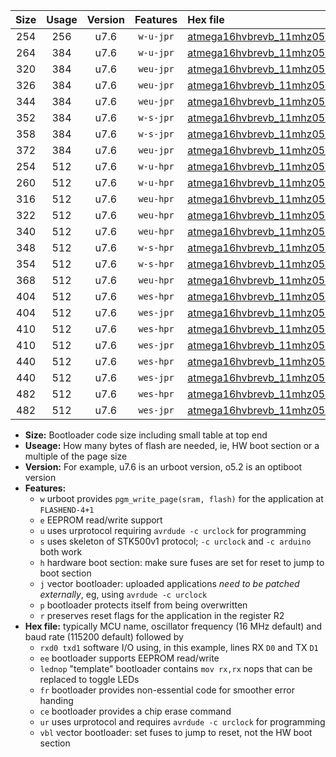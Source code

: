 |Size|Usage|Version|Features|Hex file|
|:-:|:-:|:-:|:-:|:--|
|254|256|u7.6|`w-u-jpr`|[atmega16hvbrevb_11mhz0592_38400bps_rxb0_txb1_ur_vbl.hex](https://raw.githubusercontent.com/stefanrueger/urboot/main/bootloaders/atmega16hvbrevb/fcpu_11mhz0592/38400_bps/atmega16hvbrevb_11mhz0592_38400bps_rxb0_txb1_ur_vbl.hex)|
|264|384|u7.6|`w-u-jpr`|[atmega16hvbrevb_11mhz0592_38400bps_rxb0_txb1_lednop_ur_vbl.hex](https://raw.githubusercontent.com/stefanrueger/urboot/main/bootloaders/atmega16hvbrevb/fcpu_11mhz0592/38400_bps/atmega16hvbrevb_11mhz0592_38400bps_rxb0_txb1_lednop_ur_vbl.hex)|
|320|384|u7.6|`weu-jpr`|[atmega16hvbrevb_11mhz0592_38400bps_rxb0_txb1_ee_ur_vbl.hex](https://raw.githubusercontent.com/stefanrueger/urboot/main/bootloaders/atmega16hvbrevb/fcpu_11mhz0592/38400_bps/atmega16hvbrevb_11mhz0592_38400bps_rxb0_txb1_ee_ur_vbl.hex)|
|326|384|u7.6|`weu-jpr`|[atmega16hvbrevb_11mhz0592_38400bps_rxb0_txb1_ee_lednop_ur_vbl.hex](https://raw.githubusercontent.com/stefanrueger/urboot/main/bootloaders/atmega16hvbrevb/fcpu_11mhz0592/38400_bps/atmega16hvbrevb_11mhz0592_38400bps_rxb0_txb1_ee_lednop_ur_vbl.hex)|
|344|384|u7.6|`weu-jpr`|[atmega16hvbrevb_11mhz0592_38400bps_rxb0_txb1_ee_lednop_fr_ur_vbl.hex](https://raw.githubusercontent.com/stefanrueger/urboot/main/bootloaders/atmega16hvbrevb/fcpu_11mhz0592/38400_bps/atmega16hvbrevb_11mhz0592_38400bps_rxb0_txb1_ee_lednop_fr_ur_vbl.hex)|
|352|384|u7.6|`w-s-jpr`|[atmega16hvbrevb_11mhz0592_38400bps_rxb0_txb1_vbl.hex](https://raw.githubusercontent.com/stefanrueger/urboot/main/bootloaders/atmega16hvbrevb/fcpu_11mhz0592/38400_bps/atmega16hvbrevb_11mhz0592_38400bps_rxb0_txb1_vbl.hex)|
|358|384|u7.6|`w-s-jpr`|[atmega16hvbrevb_11mhz0592_38400bps_rxb0_txb1_lednop_vbl.hex](https://raw.githubusercontent.com/stefanrueger/urboot/main/bootloaders/atmega16hvbrevb/fcpu_11mhz0592/38400_bps/atmega16hvbrevb_11mhz0592_38400bps_rxb0_txb1_lednop_vbl.hex)|
|372|384|u7.6|`weu-jpr`|[atmega16hvbrevb_11mhz0592_38400bps_rxb0_txb1_ee_lednop_fr_ce_ur_vbl.hex](https://raw.githubusercontent.com/stefanrueger/urboot/main/bootloaders/atmega16hvbrevb/fcpu_11mhz0592/38400_bps/atmega16hvbrevb_11mhz0592_38400bps_rxb0_txb1_ee_lednop_fr_ce_ur_vbl.hex)|
|254|512|u7.6|`w-u-hpr`|[atmega16hvbrevb_11mhz0592_38400bps_rxb0_txb1_ur.hex](https://raw.githubusercontent.com/stefanrueger/urboot/main/bootloaders/atmega16hvbrevb/fcpu_11mhz0592/38400_bps/atmega16hvbrevb_11mhz0592_38400bps_rxb0_txb1_ur.hex)|
|260|512|u7.6|`w-u-hpr`|[atmega16hvbrevb_11mhz0592_38400bps_rxb0_txb1_lednop_ur.hex](https://raw.githubusercontent.com/stefanrueger/urboot/main/bootloaders/atmega16hvbrevb/fcpu_11mhz0592/38400_bps/atmega16hvbrevb_11mhz0592_38400bps_rxb0_txb1_lednop_ur.hex)|
|316|512|u7.6|`weu-hpr`|[atmega16hvbrevb_11mhz0592_38400bps_rxb0_txb1_ee_ur.hex](https://raw.githubusercontent.com/stefanrueger/urboot/main/bootloaders/atmega16hvbrevb/fcpu_11mhz0592/38400_bps/atmega16hvbrevb_11mhz0592_38400bps_rxb0_txb1_ee_ur.hex)|
|322|512|u7.6|`weu-hpr`|[atmega16hvbrevb_11mhz0592_38400bps_rxb0_txb1_ee_lednop_ur.hex](https://raw.githubusercontent.com/stefanrueger/urboot/main/bootloaders/atmega16hvbrevb/fcpu_11mhz0592/38400_bps/atmega16hvbrevb_11mhz0592_38400bps_rxb0_txb1_ee_lednop_ur.hex)|
|340|512|u7.6|`weu-hpr`|[atmega16hvbrevb_11mhz0592_38400bps_rxb0_txb1_ee_lednop_fr_ur.hex](https://raw.githubusercontent.com/stefanrueger/urboot/main/bootloaders/atmega16hvbrevb/fcpu_11mhz0592/38400_bps/atmega16hvbrevb_11mhz0592_38400bps_rxb0_txb1_ee_lednop_fr_ur.hex)|
|348|512|u7.6|`w-s-hpr`|[atmega16hvbrevb_11mhz0592_38400bps_rxb0_txb1.hex](https://raw.githubusercontent.com/stefanrueger/urboot/main/bootloaders/atmega16hvbrevb/fcpu_11mhz0592/38400_bps/atmega16hvbrevb_11mhz0592_38400bps_rxb0_txb1.hex)|
|354|512|u7.6|`w-s-hpr`|[atmega16hvbrevb_11mhz0592_38400bps_rxb0_txb1_lednop.hex](https://raw.githubusercontent.com/stefanrueger/urboot/main/bootloaders/atmega16hvbrevb/fcpu_11mhz0592/38400_bps/atmega16hvbrevb_11mhz0592_38400bps_rxb0_txb1_lednop.hex)|
|368|512|u7.6|`weu-hpr`|[atmega16hvbrevb_11mhz0592_38400bps_rxb0_txb1_ee_lednop_fr_ce_ur.hex](https://raw.githubusercontent.com/stefanrueger/urboot/main/bootloaders/atmega16hvbrevb/fcpu_11mhz0592/38400_bps/atmega16hvbrevb_11mhz0592_38400bps_rxb0_txb1_ee_lednop_fr_ce_ur.hex)|
|404|512|u7.6|`wes-hpr`|[atmega16hvbrevb_11mhz0592_38400bps_rxb0_txb1_ee.hex](https://raw.githubusercontent.com/stefanrueger/urboot/main/bootloaders/atmega16hvbrevb/fcpu_11mhz0592/38400_bps/atmega16hvbrevb_11mhz0592_38400bps_rxb0_txb1_ee.hex)|
|404|512|u7.6|`wes-jpr`|[atmega16hvbrevb_11mhz0592_38400bps_rxb0_txb1_ee_vbl.hex](https://raw.githubusercontent.com/stefanrueger/urboot/main/bootloaders/atmega16hvbrevb/fcpu_11mhz0592/38400_bps/atmega16hvbrevb_11mhz0592_38400bps_rxb0_txb1_ee_vbl.hex)|
|410|512|u7.6|`wes-hpr`|[atmega16hvbrevb_11mhz0592_38400bps_rxb0_txb1_ee_lednop.hex](https://raw.githubusercontent.com/stefanrueger/urboot/main/bootloaders/atmega16hvbrevb/fcpu_11mhz0592/38400_bps/atmega16hvbrevb_11mhz0592_38400bps_rxb0_txb1_ee_lednop.hex)|
|410|512|u7.6|`wes-jpr`|[atmega16hvbrevb_11mhz0592_38400bps_rxb0_txb1_ee_lednop_vbl.hex](https://raw.githubusercontent.com/stefanrueger/urboot/main/bootloaders/atmega16hvbrevb/fcpu_11mhz0592/38400_bps/atmega16hvbrevb_11mhz0592_38400bps_rxb0_txb1_ee_lednop_vbl.hex)|
|440|512|u7.6|`wes-hpr`|[atmega16hvbrevb_11mhz0592_38400bps_rxb0_txb1_ee_lednop_fr.hex](https://raw.githubusercontent.com/stefanrueger/urboot/main/bootloaders/atmega16hvbrevb/fcpu_11mhz0592/38400_bps/atmega16hvbrevb_11mhz0592_38400bps_rxb0_txb1_ee_lednop_fr.hex)|
|440|512|u7.6|`wes-jpr`|[atmega16hvbrevb_11mhz0592_38400bps_rxb0_txb1_ee_lednop_fr_vbl.hex](https://raw.githubusercontent.com/stefanrueger/urboot/main/bootloaders/atmega16hvbrevb/fcpu_11mhz0592/38400_bps/atmega16hvbrevb_11mhz0592_38400bps_rxb0_txb1_ee_lednop_fr_vbl.hex)|
|482|512|u7.6|`wes-hpr`|[atmega16hvbrevb_11mhz0592_38400bps_rxb0_txb1_ee_lednop_fr_ce.hex](https://raw.githubusercontent.com/stefanrueger/urboot/main/bootloaders/atmega16hvbrevb/fcpu_11mhz0592/38400_bps/atmega16hvbrevb_11mhz0592_38400bps_rxb0_txb1_ee_lednop_fr_ce.hex)|
|482|512|u7.6|`wes-jpr`|[atmega16hvbrevb_11mhz0592_38400bps_rxb0_txb1_ee_lednop_fr_ce_vbl.hex](https://raw.githubusercontent.com/stefanrueger/urboot/main/bootloaders/atmega16hvbrevb/fcpu_11mhz0592/38400_bps/atmega16hvbrevb_11mhz0592_38400bps_rxb0_txb1_ee_lednop_fr_ce_vbl.hex)|

- **Size:** Bootloader code size including small table at top end
- **Useage:** How many bytes of flash are needed, ie, HW boot section or a multiple of the page size
- **Version:** For example, u7.6 is an urboot version, o5.2 is an optiboot version
- **Features:**
  + `w` urboot provides `pgm_write_page(sram, flash)` for the application at `FLASHEND-4+1`
  + `e` EEPROM read/write support
  + `u` uses urprotocol requiring `avrdude -c urclock` for programming
  + `s` uses skeleton of STK500v1 protocol; `-c urclock` and `-c arduino` both work
  + `h` hardware boot section: make sure fuses are set for reset to jump to boot section
  + `j` vector bootloader: uploaded applications *need to be patched externally*, eg, using `avrdude -c urclock`
  + `p` bootloader protects itself from being overwritten
  + `r` preserves reset flags for the application in the register R2
- **Hex file:** typically MCU name, oscillator frequency (16 MHz default) and baud rate (115200 default) followed by
  + `rxd0 txd1` software I/O using, in this example, lines RX `D0` and TX `D1`
  + `ee` bootloader supports EEPROM read/write
  + `lednop` "template" bootloader contains `mov rx,rx` nops that can be replaced to toggle LEDs
  + `fr` bootloader provides non-essential code for smoother error handing
  + `ce` bootloader provides a chip erase command
  + `ur` uses urprotocol and requires `avrdude -c urclock` for programming
  + `vbl` vector bootloader: set fuses to jump to reset, not the HW boot section
